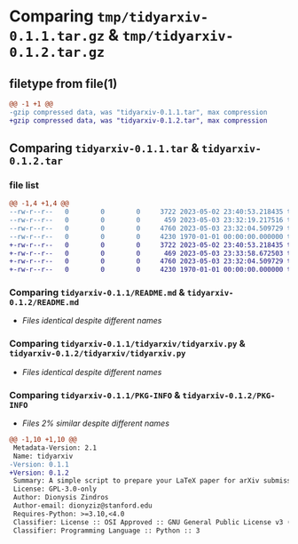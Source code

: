 # Comparing `tmp/tidyarxiv-0.1.1.tar.gz` & `tmp/tidyarxiv-0.1.2.tar.gz`

## filetype from file(1)

```diff
@@ -1 +1 @@
-gzip compressed data, was "tidyarxiv-0.1.1.tar", max compression
+gzip compressed data, was "tidyarxiv-0.1.2.tar", max compression
```

## Comparing `tidyarxiv-0.1.1.tar` & `tidyarxiv-0.1.2.tar`

### file list

```diff
@@ -1,4 +1,4 @@
--rw-r--r--   0        0        0     3722 2023-05-02 23:40:53.218435 tidyarxiv-0.1.1/README.md
--rw-r--r--   0        0        0      459 2023-05-03 23:32:19.217516 tidyarxiv-0.1.1/pyproject.toml
--rw-r--r--   0        0        0     4760 2023-05-03 23:32:04.509729 tidyarxiv-0.1.1/tidyarxiv/tidyarxiv.py
--rw-r--r--   0        0        0     4230 1970-01-01 00:00:00.000000 tidyarxiv-0.1.1/PKG-INFO
+-rw-r--r--   0        0        0     3722 2023-05-02 23:40:53.218435 tidyarxiv-0.1.2/README.md
+-rw-r--r--   0        0        0      469 2023-05-03 23:33:58.672503 tidyarxiv-0.1.2/pyproject.toml
+-rw-r--r--   0        0        0     4760 2023-05-03 23:32:04.509729 tidyarxiv-0.1.2/tidyarxiv/tidyarxiv.py
+-rw-r--r--   0        0        0     4230 1970-01-01 00:00:00.000000 tidyarxiv-0.1.2/PKG-INFO
```

### Comparing `tidyarxiv-0.1.1/README.md` & `tidyarxiv-0.1.2/README.md`

 * *Files identical despite different names*

### Comparing `tidyarxiv-0.1.1/tidyarxiv/tidyarxiv.py` & `tidyarxiv-0.1.2/tidyarxiv/tidyarxiv.py`

 * *Files identical despite different names*

### Comparing `tidyarxiv-0.1.1/PKG-INFO` & `tidyarxiv-0.1.2/PKG-INFO`

 * *Files 2% similar despite different names*

```diff
@@ -1,10 +1,10 @@
 Metadata-Version: 2.1
 Name: tidyarxiv
-Version: 0.1.1
+Version: 0.1.2
 Summary: A simple script to prepare your LaTeX paper for arXiv submission
 License: GPL-3.0-only
 Author: Dionysis Zindros
 Author-email: dionyziz@stanford.edu
 Requires-Python: >=3.10,<4.0
 Classifier: License :: OSI Approved :: GNU General Public License v3 (GPLv3)
 Classifier: Programming Language :: Python :: 3
```

